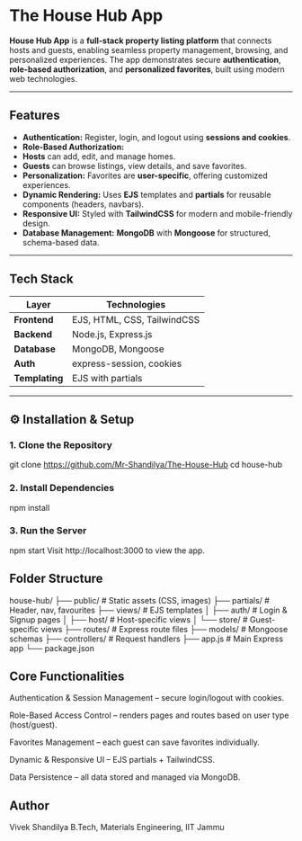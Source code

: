 # The House Hub App

**House Hub App** is a **full-stack property listing platform** that connects hosts and guests, enabling seamless property management, browsing, and personalized experiences. 
The app demonstrates secure **authentication**, **role-based authorization**, and **personalized favorites**, built using modern web technologies.  

---

## Features

-  **Authentication:** Register, login, and logout using **sessions and cookies**.  
-  **Role-Based Authorization:**  
  - **Hosts** can add, edit, and manage homes.  
  - **Guests** can browse listings, view details, and save favorites.  
-  **Personalization:** Favorites are **user-specific**, offering customized experiences.  
-  **Dynamic Rendering:** Uses **EJS** templates and **partials** for reusable components (headers, navbars).  
-  **Responsive UI:** Styled with **TailwindCSS** for modern and mobile-friendly design.  
-  **Database Management:** **MongoDB** with **Mongoose** for structured, schema-based data.  

---

## Tech Stack

| Layer         | Technologies                                   |
|---------------|----------------------------------------------- |
| **Frontend**  | EJS, HTML, CSS, TailwindCSS                    |
| **Backend**   | Node.js, Express.js                            |
| **Database**  | MongoDB, Mongoose                              |
| **Auth**      | express-session, cookies                       |
| **Templating**| EJS with partials                              |

---

## ⚙️ Installation & Setup

### 1. Clone the Repository

git clone https://github.com/Mr-Shandilya/The-House-Hub
cd house-hub

### 2. Install Dependencies
npm install


### 3. Run the Server
npm start
Visit http://localhost:3000 to view the app.

## Folder Structure

house-hub/
├── public/               # Static assets (CSS, images)
├── partials/             # Header, nav, favourites
├── views/                # EJS templates
│   ├── auth/             # Login & Signup pages
│   ├── host/             # Host-specific views
│   └── store/            # Guest-specific views
├── routes/               # Express route files
├── models/               # Mongoose schemas
├── controllers/          # Request handlers
├── app.js                # Main Express app
└── package.json

## Core Functionalities
Authentication & Session Management – secure login/logout with cookies.

Role-Based Access Control – renders pages and routes based on user type (host/guest).

Favorites Management – each guest can save favorites individually.

Dynamic & Responsive UI – EJS partials + TailwindCSS.

Data Persistence – all data stored and managed via MongoDB.


## Author
Vivek Shandilya
B.Tech, Materials Engineering, IIT Jammu
